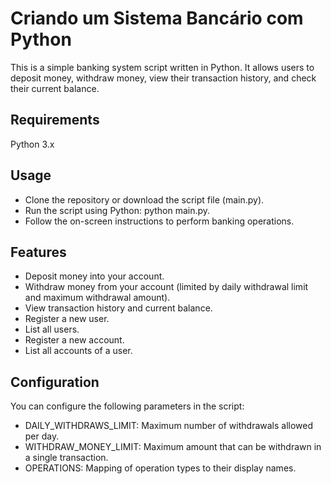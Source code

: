 # Criando um Sistema Bancário com Python
 This is a simple banking system script written in Python. It allows users to deposit money, withdraw money, view their transaction history, and check their current balance.

## Requirements
Python 3.x
## Usage
- Clone the repository or download the script file (main.py).
- Run the script using Python: python main.py.
- Follow the on-screen instructions to perform banking operations.
## Features
- Deposit money into your account.
- Withdraw money from your account (limited by daily withdrawal limit and maximum withdrawal amount).
- View transaction history and current balance.
- Register a new user.
- List all users.
- Register a new account.
- List all accounts of a user. 

## Configuration
You can configure the following parameters in the script:

- DAILY_WITHDRAWS_LIMIT: Maximum number of withdrawals allowed per day.
- WITHDRAW_MONEY_LIMIT: Maximum amount that can be withdrawn in a single transaction.
- OPERATIONS: Mapping of operation types to their display names.


